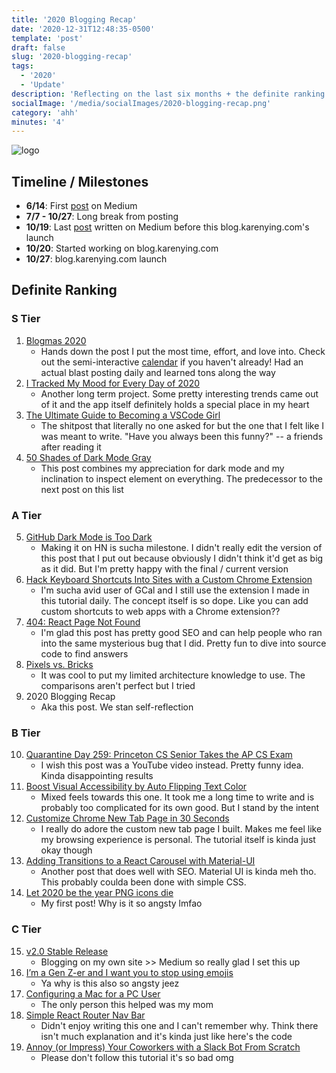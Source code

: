 ```yaml
---
title: '2020 Blogging Recap'
date: '2020-12-31T12:48:35-0500'
template: 'post'
draft: false
slug: '2020-blogging-recap'
tags:
  - '2020'
  - 'Update'
description: 'Reflecting on the last six months + the definite ranking of my posts'
socialImage: '/media/socialImages/2020-blogging-recap.png'
category: 'ahh'
minutes: '4'
---
```


![logo](/media/socialImages/2020-blogging-recap.png)

## Timeline / Milestones

- **6/14**: First [post](https://medium.com/frontend-digest/let-2020-be-the-year-png-icons-die-aeb898263180?source=friends_link&sk=d48411e6b94be910e63410e8244ea887) on Medium
- **7/7 - 10/27**: Long break from posting
- **10/19**: Last [post](https://codeburst.io/customize-chrome-new-tab-page-in-30-seconds-a209568957b2?source=friends_link&sk=d3f97e8f6722aaa50ddcfe87bed11681) written on Medium before this blog.karenying.com's launch
- **10/20**: Started working on blog.karenying.com
- **10/27**: blog.karenying.com launch

## Definite Ranking

### S Tier

1. [Blogmas 2020](https://blog.karenying.com/posts/blogmas-2020)
   - Hands down the post I put the most time, effort, and love into. Check out the semi-interactive [calendar](https://www.blogmas.karenying.com/) if you haven't already! Had an actual blast posting daily and learned tons along the way
2. [I Tracked My Mood for Every Day of 2020]()
   - Another long term project. Some pretty interesting trends came out of it and the app itself definitely holds a special place in my heart
3. [The Ultimate Guide to Becoming a VSCode Girl](https://blog.karenying.com/posts/vscode-girl)
   - The shitpost that literally no one asked for but the one that I felt like I was meant to write. "Have you always been this funny?" -- a friends after reading it
4. [50 Shades of Dark Mode Gray](https://blog.karenying.com/posts/50-shades-of-dark-mode-gray)
   - This post combines my appreciation for dark mode and my inclination to inspect element on everything. The predecessor to the next post on this list

### A Tier

5. [GitHub Dark Mode is Too Dark](https://blog.karenying.com/posts/github-darkmode-sucks)
   - Making it on HN is sucha milestone. I didn't really edit the version of this post that I put out because obviously I didn't think it'd get as big as it did. But I'm pretty happy with the final / current version
6. [Hack Keyboard Shortcuts Into Sites with a Custom Chrome Extension](https://blog.karenying.com/posts/hack-keyboard-shortcuts-into-sites-with-a-custom-chrome-extension)
   - I'm sucha avid user of GCal and I still use the extension I made in this tutorial daily. The concept itself is so dope. Like you can add custom shortcuts to web apps with a Chrome extension??
7. [404: React Page Not Found](https://blog.karenying.com/posts/404-react-page-not-found)
   - I'm glad this post has pretty good SEO and can help people who ran into the same mysterious bug that I did. Pretty fun to dive into source code to find answers
8. [Pixels vs. Bricks](https://blog.karenying.com/posts/pixels-vs-bricks)
   - It was cool to put my limited architecture knowledge to use. The comparisons aren't perfect but I tried
9. 2020 Blogging Recap
   - Aka this post. We stan self-reflection

### B Tier

10. [Quarantine Day 259: Princeton CS Senior Takes the AP CS Exam](https://blog.karenying.com/posts/ap-cs-exam)
    - I wish this post was a YouTube video instead. Pretty funny idea. Kinda disappointing results
11. [Boost Visual Accessibility by Auto Flipping Text Color](https://blog.karenying.com/posts/boost-visual-accessibility-by-auto-flipping-text-color)
    - Mixed feels towards this one. It took me a long time to write and is probably too complicated for its own good. But I stand by the intent
12. [Customize Chrome New Tab Page in 30 Seconds](https://blog.karenying.com/posts/customize-chrome-new-tab-page-in-30-seconds)
    - I really do adore the custom new tab page I built. Makes me feel like my browsing experience is personal. The tutorial itself is kinda just okay though
13. [Adding Transitions to a React Carousel with Material-UI](https://blog.karenying.com/posts/adding-transitions-to-a-react-carousel-with-material-ui)
    - Another post that does well with SEO. Material UI is kinda meh tho. This probably coulda been done with simple CSS.
14. [Let 2020 be the year PNG icons die](https://blog.karenying.com/posts/let-2020-be-the-year-png-icons-die)
    - My first post! Why is it so angsty lmfao

### C Tier

15. [v2.0 Stable Release](https://blog.karenying.com/posts/v2-0-stable-release)
    - Blogging on my own site >> Medium so really glad I set this up
16. [I’m a Gen Z-er and I want you to stop using emojis](https://blog.karenying.com/posts/i%E2%80%99m-a-gen-z-er-and-i-want-you-to-stop-using-emojis)
    - Ya why is this also so angsty jeez
17. [Configuring a Mac for a PC User](https://blog.karenying.com/posts/configuring-a-mac-for-a-pc-user)
    - The only person this helped was my mom
18. [Simple React Router Nav Bar](https://blog.karenying.com/posts/nav-bar-with-dots)
    - Didn't enjoy writing this one and I can't remember why. Think there isn't much explanation and it's kinda just like here's the code
19. [Annoy (or Impress) Your Coworkers with a Slack Bot From Scratch](https://blog.karenying.com/posts/annoy-or-impress-your-coworkers-with-a-slack-bot-from-scratch)
    - Please don't follow this tutorial it's so bad omg
